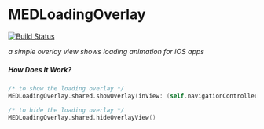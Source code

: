 # MEDLoadingOverlay

[![Build Status](https://travis-ci.org/codebit-inc/MEDLoadingOverlay.svg?branch=master)](https://travis-ci.org/codebit-inc/MEDLoadingOverlay)

_a simple overlay view shows loading animation for iOS apps_

##### How Does It Work?

```swift
/* to show the loading overlay */
MEDLoadingOverlay.shared.showOverlay(inView: (self.navigationController?.view)!, withColor: .gray)

/* to hide the loading overlay */
MEDLoadingOverlay.shared.hideOverlayView()
```